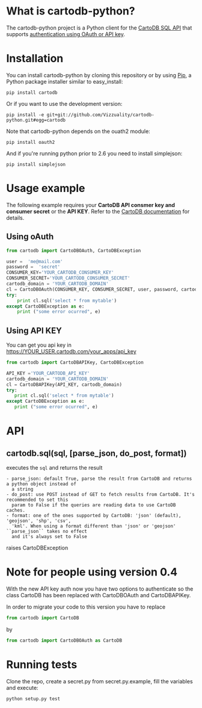 What is cartodb-python?
=======================

The cartodb-python project is a Python client for the [CartoDB SQL
API](http://developers.cartodb.com/documentation/sql-api.html) that supports
[authentication using OAuth or API
key](http://developers.cartodb.com/documentation/sql-api.html#authentication).

Installation
============

You can install cartodb-python by cloning this repository or by using
[Pip](http://pypi.python.org/pypi/pip), a Python package installer similar to
easy\_install:

    pip install cartodb

Or if you want to use the development version:

    pip install -e git+git://github.com/Vizzuality/cartodb-python.git#egg=cartodb

Note that cartodb-python depends on the ouath2 module:

    pip install oauth2

And if you're running python prior to 2.6 you need to install simplejson:

    pip install simplejson

Usage example
=============

The following example requires your **CartoDB API consmer key and consumer
secret** or the **API KEY**. Refer to the [CartoDB documentation](http://docs.cartodb.com/cartodb-platform/sql-api.html#authentication)
for details.

Using oAuth
-----------

```python
from cartodb import CartoDBOAuth, CartoDBException

user =  'me@mail.com'
password =  'secret'
CONSUMER_KEY='YOUR_CARTODB_CONSUMER_KEY'
CONSUMER_SECRET='YOUR_CARTODB_CONSUMER_SECRET'
cartodb_domain = 'YOUR_CARTODB_DOMAIN'
cl = CartoDBOAuth(CONSUMER_KEY, CONSUMER_SECRET, user, password, cartodb_domain)
try:
    print cl.sql('select * from mytable')
except CartoDBException as e:
    print ("some error ocurred", e)
```

Using API KEY
-------------

You can get you api key in https://YOUR_USER.cartodb.com/your_apps/api_key

```python
from cartodb import CartoDBAPIKey, CartoDBException

API_KEY ='YOUR_CARTODB_API_KEY'
cartodb_domain = 'YOUR_CARTODB_DOMAIN'
cl = CartoDBAPIKey(API_KEY, cartodb_domain)
try:
   print cl.sql('select * from mytable')
except CartoDBException as e:
   print ("some error ocurred", e)
```

# API

## cartodb.sql(sql, [parse_json, do_post, format])

executes the ``sql`` and returns the result

    - parse_json: default True, parse the result from CartoDB and returns a python object instead of
      a string
    - do_post: use POST instead of GET to fetch results from CartoDB. It's recommended to set this
      param to False if the queries are reading data to use CartoDB caches.
    - format: one of the ones supported by CartoDB: 'json' (default), 'geojson', 'shp', 'csv',
      'kml'. When using a format different than 'json' or 'geojson' ``parse_json`` takes no effect
      and it's always set to False

raises CartoDBException


Note for people using version 0.4
==================================

With the new API key auth now you have two options to authenticate so the class
CartoDB has been replaced with CartoDBOAuth and CartoDBAPIKey.

In order to migrate your code to this version you have to replace

```python
from cartodb import CartoDB
```

by

```python
from cartodb import CartoDBOAuth as CartoDB
```

Running tests
=============

Clone the repo, create a secret.py from secret.py.example, fill the variables
and execute:

    python setup.py test
